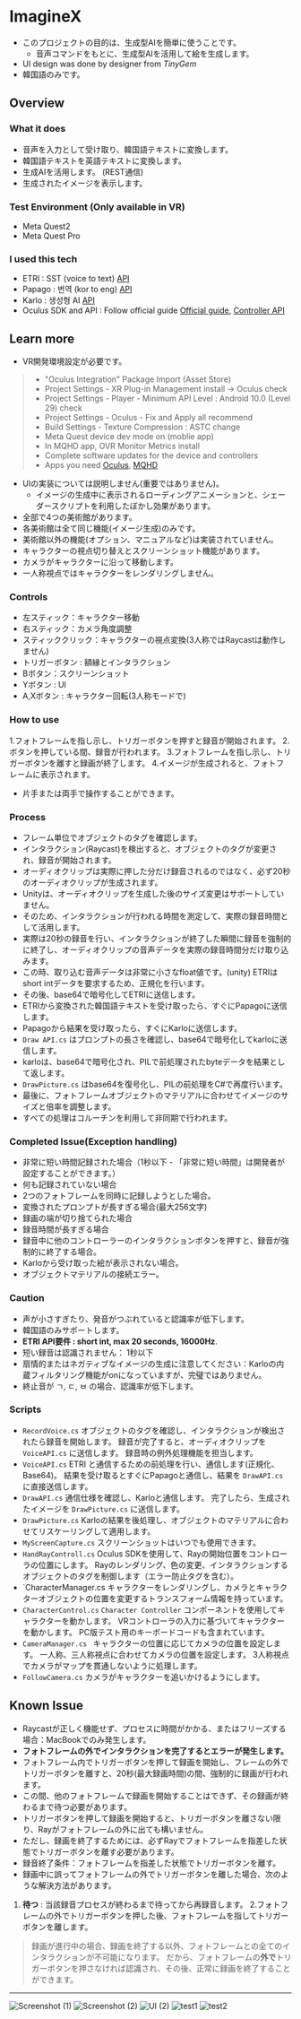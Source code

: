 # ImagineX
+ このプロジェクトの目的は、生成型AIを簡単に使うことです。
  + 音声コマンドをもとに、生成型AIを活用して絵を生成します。
+ UI design was done by designer from _TinyGem_
+ 韓国語のみです。
## Overview
### What it does
+ 音声を入力として受け取り、韓国語テキストに変換します。
+ 韓国語テキストを英語テキストに変換します。
+ 生成AIを活用します。 (REST通信)
+ 生成されたイメージを表示します。
### Test Environment (Only available in VR)
+ Meta Quest2
+ Meta Quest Pro 
### I used this tech
+ ETRI : SST (voice to text) [API](https://aiopen.etri.re.kr/guide/Recognition)
+ Papago : 번역 (kor to eng) [API](https://developers.naver.com/docs/papago/README.md)
+ Karlo : 생성형 AI [API](https://developers.kakao.com/product/karlo)
+ Oculus SDK and API : Follow official guide [Official guide](https://developer.oculus.com/documentation/unity/unity-gs-overview/), [Controller API](https://developer.oculus.com/documentation/unity/unity-ovrinput/)
## Learn more
+ VR開発環境設定が必要です。
> + "Oculus Integration" Package Import (Asset Store)    
> + Project Settings - XR Plug-in Management install -> Oculus check      
> + Project Settings - Player - Minimum API Level : Android 10.0 (Level 29) check    
> + Project Settings - Oculus - Fix and Apply all recommend    
> + Build Settings - Texture Compression : ASTC change    
> + Meta Quest device dev mode on (moblie app)    
> + In MQHD app, OVR Monitor Metrics install    
> + Complete software updates for the device and controllers    
> + Apps you need [Oculus](https://www.meta.com/kr/ko/quest/setup/?utm_source=www.meta.com&utm_medium=oculusredirect), [MQHD](https://developer.oculus.com/downloads/package/oculus-developer-hub-win)
+ UIの実装については説明しません(重要ではありません)。
  + イメージの生成中に表示されるローディングアニメーションと、シェーダースクリプトを利用したぼかし効果があります。
+ 全部で4つの美術館があります。
+ 各美術館は全て同じ機能(イメージ生成)のみです。
+ 美術館以外の機能(オプション、マニュアルなど)は実装されていません。
+ キャラクターの視点切り替えとスクリーンショット機能があります。
+ カメラがキャラクターに沿って移動します。
+ 一人称視点ではキャラクターをレンダリングしません。
### Controls
+ 左スティック：キャラクター移動
+ 右スティック：カメラ角度調整
+ スティッククリック：キャラクターの視点変換(3人称ではRaycastは動作しません)
+ トリガーボタン : 額縁とインタラクション
+ Bボタン：スクリーンショット
+ Yボタン : UI
+ A,Xボタン : キャラクター回転(3人称モードで)
### How to use
1.フォトフレームを指し示し、トリガーボタンを押すと録音が開始されます。
2.ボタンを押している間、録音が行われます。
3.フォトフレームを指し示し、トリガーボタンを離すと録画が終了します。
4.イメージが生成されると、フォトフレームに表示されます。
+ 片手または両手で操作することができます。
### Process
+ フレーム単位でオブジェクトのタグを確認します。
+ インタラクション(Raycast)を検出すると、オブジェクトのタグが変更され、録音が開始されます。
+ オーディオクリップは実際に押した分だけ録音されるのではなく、必ず20秒のオーディオクリップが生成されます。
 + Unityは、オーディオクリップを生成した後のサイズ変更はサポートしていません。
 + そのため、インタラクションが行われる時間を測定して、実際の録音時間として活用します。
+ 実際は20秒の録音を行い、インタラクションが終了した瞬間に録音を強制的に終了し、オーディオクリップの音声データを実際の録音時間分だけ取り込みます。
+ この時、取り込む音声データは非常に小さなfloat値です。(unity) ETRIはshort intデータを要求するため、正規化を行います。
+ その後、base64で暗号化してETRIに送信します。
+ ETRIから変換された韓国語テキストを受け取ったら、すぐにPapagoに送信します。
+ Papagoから結果を受け取ったら、すぐにKarloに送信します。
 + `Draw API.cs` はプロンプトの長さを確認し、base64で暗号化してkarloに送信します。
+ karloは、base64で暗号化され、PILで前処理されたbyteデータを結果として返します。
+ `DrawPicture.cs` はbase64を復号化し、PILの前処理をC#で再度行います。
+ 最後に、フォトフレームオブジェクトのマテリアルに合わせてイメージのサイズと倍率を調整します。
+ すべての処理はコルーチンを利用して非同期で行われます。
### Completed Issue(Exception handling)
+ 非常に短い時間記録された場合（1秒以下 - 「非常に短い時間」は開発者が設定することができます。）
+ 何も記録されていない場合
+ 2つのフォトフレームを同時に記録しようとした場合。
+ 変換されたプロンプトが長すぎる場合(最大256文字)
+ 録画の端が切り捨てられた場合
+ 録音時間が長すぎる場合
+ 録音中に他のコントローラーのインタラクションボタンを押すと、録音が強制的に終了する場合。
+ Karloから受け取った絵が表示されない場合。
+ オブジェクトマテリアルの接続エラー。
### Caution
+ 声が小さすぎたり、発音がつぶれていると認識率が低下します。
+ 韓国語のみサポートします。
+ **ETRI API要件 : short int, max 20 seconds, 16000Hz**.
+ 短い録音は認識されません： 1秒以下
+ 扇情的またはネガティブなイメージの生成に注意してください：Karloの内蔵フィルタリング機能がonになっていますが、完璧ではありません。
+ 終止音が ㄱ, ㄷ, ㅂ の場合、認識率が低下します。
### Scripts
+ `RecordVoice.cs` 
オブジェクトのタグを確認し、インタラクションが検出されたら録音を開始します。
録音が完了すると、オーディオクリップを `VoiceAPI.cs` に送信します。
録音時の例外処理機能を担当します。
+ `VoiceAPI.cs`
ETRI と通信するための前処理を行い、通信します(正規化、Base64)。
結果を受け取るとすぐにPapagoと通信し、結果を `DrawAPI.cs` に直接送信します。
+ `DrawAPI.cs`
通信仕様を確認し、Karloと通信します。
完了したら、生成されたイメージを `DrawPicture.cs` に送信します。
+ `DrawPicture.cs` 
Karloの結果を後処理し、オブジェクトのマテリアルに合わせてリスケーリングして適用します。
+ `MyScreenCapture.cs`
スクリーンショットはいつでも使用できます。
+ `HandRayControll.cs` 
Oculus SDKを使用して、Rayの開始位置をコントローラの位置にします。
Rayのレンダリング、色の変更、インタラクションするオブジェクトのタグを制御します（エラー防止タグを含む）。
+ `CharacterManager.cs 
キャラクターをレンダリングし、カメラとキャラクターオブジェクトの位置を変更するトランスフォーム情報を持っています。
+ `CharacterControl.cs` 
`Character Controller` コンポーネントを使用してキャラクターを動かします。
VRコントローラの入力に基づいてキャラクターを動かします。
PC版テスト用のキーボードコードも含まれています。
+ `CameraManager.cs `
キャラクターの位置に応じてカメラの位置を設定します。
一人称、三人称視点に合わせてカメラの位置を設定します。
3人称視点でカメラがマップを貫通しないように処理します。
+ `FollowCamera.cs` 
カメラがキャラクターを追いかけるようにします。
## Known Issue
+ Raycastが正しく機能せず、プロセスに時間がかかる、またはフリーズする場合：MacBookでのみ発生します。
+ **フォトフレームの外でインタラクションを完了するとエラーが発生します。**
 + フォトフレーム内でトリガーボタンを押して録画を開始し、フレームの外でトリガーボタンを離すと、20秒(最大録画時間)の間、強制的に録画が行われます。
 + この間、他のフォトフレームで録画を開始することはできず、その録画が終わるまで待つ必要があります。
 + トリガーボタンを押して録画を開始すると、トリガーボタンを離さない限り、Rayがフォトフレームの外に出ても構いません。
 + ただし、録画を終了するためには、必ずRayでフォトフレームを指差した状態でトリガーボタンを離す必要があります。
 + 録音終了条件：フォトフレームを指差した状態でトリガーボタンを離す。
 + 録画中に誤ってフォトフレームの外でトリガーボタンを離した場合、次のような解決方法があります。
 1. **待つ** : 当該録音プロセスが終わるまで待ってから再録音します。
 2.フォトフレームの外でトリガーボタンを押した後、フォトフレームを指してトリガーボタンを離します。
> 録画が進行中の場合、録画を終了する以外、フォトフレームとの全てのインタラクションが不可能になります。
> だから、フォトフレームの**外で**トリガーボタンを押さなければ認識され、その後、正常に録画を終了することができます。
---
![Screenshot (1)](https://github.com/WooChan-Noh/ImagineX/assets/103042258/def88683-38a0-422f-a6b3-0861f06d261f)
![Screenshot (2)](https://github.com/WooChan-Noh/ImagineX/assets/103042258/fb5da3ca-ee05-42db-a413-24a2f2d1674e)
![UI (2)](https://github.com/WooChan-Noh/ImagineX/assets/103042258/54832acc-ee9f-478a-b0bb-fc09592a33cc)
![test1](https://github.com/WooChan-Noh/ImagineX/assets/103042258/f4421a38-c78d-4df8-aa0f-b4d7258dfe88)
![test2](https://github.com/WooChan-Noh/ImagineX/assets/103042258/5d0c4538-6993-4f01-ac3e-9b363d7e9e84)

